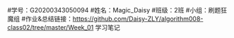 #学号：G20200343050094
#姓名：Magic_Daisy
#班级：2班
#小组：刷题狂魔组
#作业&总结链接：https://github.com/Daisy-ZLY/algorithm008-class02/tree/master/Week_01
学习笔记
